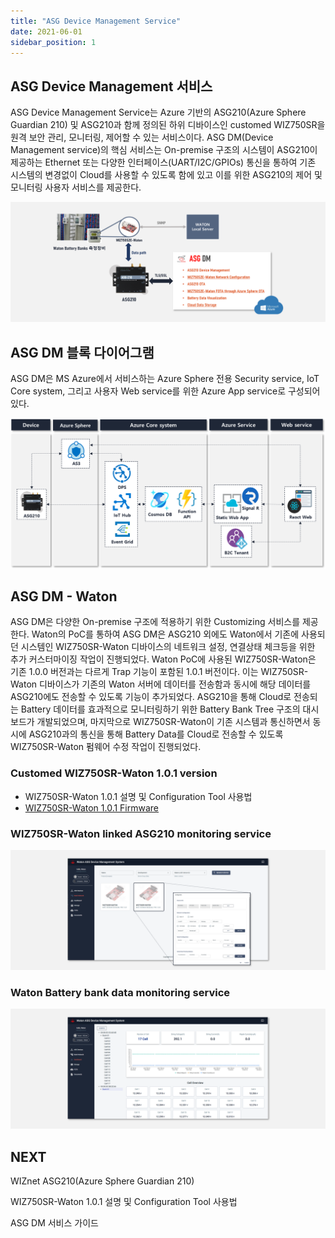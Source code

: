 ```yaml
---
title: "ASG Device Management Service"
date: 2021-06-01
sidebar_position: 1
---
```


## ASG Device Management 서비스
ASG Device Management Service는 Azure 기반의 ASG210(Azure Sphere Guardian 210) 및 ASG210과 함께 정의된 하위 디바이스인 customed WIZ750SR을 원격 보안 관리, 모니터링, 제어할 수 있는 서비스이다.
ASG DM(Device Management service)의 핵심 서비스는 On-premise 구조의 시스템이 ASG210이 제공하는 Ethernet 또는 다양한 인터페이스(UART/I2C/GPIOs) 통신을 통하여 기존 시스템의 변경없이 Cloud를 사용할 수 있도록 함에 있고 이를 위한 ASG210의 제어 및 모니터링 사용자 서비스를 제공한다.

![](../static/img/asgdm/ASGDM_waton_overview.png)

## ASG DM 블록 다이어그램
ASG DM은 MS Azure에서 서비스하는 Azure Sphere 전용 Security service, IoT Core system, 그리고 사용자 Web service를 위한 Azure App service로 구성되어 있다.

![](../static/img/asgdm/ASGDM_block_diagram.png)

## ASG DM - Waton
ASG DM은 다양한 On-premise 구조에 적용하기 위한 Customizing 서비스를 제공한다. Waton의 PoC를 통하여 ASG DM은 ASG210 외에도 Waton에서 기존에 사용되던 시스템인 WIZ750SR-Waton 디바이스의 네트워크 설정, 연결상태 체크등을 위한 추가 커스터마이징 작업이 진행되었다.
Waton PoC에 사용된 WIZ750SR-Waton은 기존 1.0.0 버전과는 다르게 Trap 기능이 포함된 1.0.1 버전이다. 이는 WIZ750SR-Waton 디바이스가 기존의 Waton 서버에 데이터를 전송함과 동시에 해당 데이터를 ASG210에도 전송할 수 있도록 기능이 추가되었다.
ASG210을 통해 Cloud로 전송되는 Battery 데이터를 효과적으로 모니터링하기 위한 Battery Bank Tree 구조의 대시보드가 개발되었으며, 마지막으로 WIZ750SR-Waton이 기존 시스템과 통신하면서 동시에 ASG210과의 통신을 통해 Battery Data를 Cloud로 전송할 수 있도록 WIZ750SR-Waton 펌웨어 수정 작업이 진행되었다.

### Customed WIZ750SR-Waton 1.0.1 version
- WIZ750SR-Waton 1.0.1 설명 및 Configuration Tool 사용법
- [WIZ750SR-Waton 1.0.1 Firmware](https://github.com/WIZnet-Azure-Sphere/WIZnet-ASG-PoC-Docs/releases)

### WIZ750SR-Waton linked ASG210 monitoring service 
![](../static/img/asgdm/ASGDM_waton_wiz750_list.png)

### Waton Battery bank data monitoring service 
![](../static/img/asgdm/ASGDM_waton_dashboard.png)


## NEXT
WIZnet ASG210(Azure Sphere Guardian 210)

WIZ750SR-Waton 1.0.1 설명 및 Configuration Tool 사용법

ASG DM 서비스 가이드

